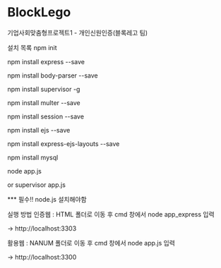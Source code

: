 # BlockLego
기업사회맞춤형프로젝트1 - 개인신원인증(블록레고 팀)

설치 목록
npm init

npm install express --save

npm install body-parser --save

npm install supervisor -g

npm install multer --save

npm install session --save

npm install ejs --save

npm install express-ejs-layouts --save

npm install mysql


node app.js

or supervisor app.js

*** 필수!! node.js 설치해야함

실행 방법
인증웹 : HTML 폴더로 이동 후 cmd 창에서 node app_express 입력

-> http://localhost:3303

활용웹 : NANUM 폴더로 이동 후 cmd 창에서 node app.js 입력

-> http://localhost:3300

